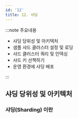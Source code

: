 ```yaml
---
id: '12'
title: 12. 샤딩
---
```


:::note 주요내용

- 샤딩 당위성 및 아키텍처
- 샘플 샤드 클러스터 설정 및 로딩
- 샤드 클러스터 쿼리 및 인덱싱
- 샤드 키 선책하기
- 운영 환경에 샤딩 배포

:::

## 샤딩 당위성 및 아키텍처

### 샤딩(Sharding) 이란


